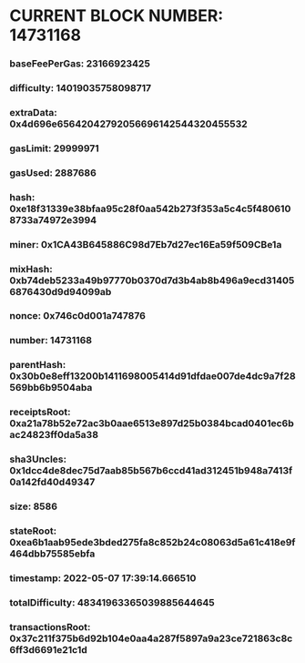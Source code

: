 # CURRENT BLOCK NUMBER: 14731168

### baseFeePerGas: 23166923425
### difficulty: 14019035758098717
### extraData: 0x4d696e65642042792056696142544320455532
### gasLimit: 29999971
### gasUsed: 2887686
### hash: 0xe18f31339e38bfaa95c28f0aa542b273f353a5c4c5f4806108733a74972e3994
### miner: 0x1CA43B645886C98d7Eb7d27ec16Ea59f509CBe1a
### mixHash: 0xb74deb5233a49b97770b0370d7d3b4ab8b496a9ecd314056876430d9d94099ab
### nonce: 0x746c0d001a747876
### number: 14731168
### parentHash: 0x30b0e8eff13200b1411698005414d91dfdae007de4dc9a7f28569bb6b9504aba
### receiptsRoot: 0xa21a78b52e72ac3b0aae6513e897d25b0384bcad0401ec6bac24823ff0da5a38
### sha3Uncles: 0x1dcc4de8dec75d7aab85b567b6ccd41ad312451b948a7413f0a142fd40d49347
### size: 8586
### stateRoot: 0xea6b1aab95ede3bded275fa8c852b24c08063d5a61c418e9f464dbb75585ebfa
### timestamp: 2022-05-07 17:39:14.666510
### totalDifficulty: 48341963365039885644645
### transactionsRoot: 0x37c211f375b6d92b104e0aa4a287f5897a9a23ce721863c8c6ff3d6691e21c1d
